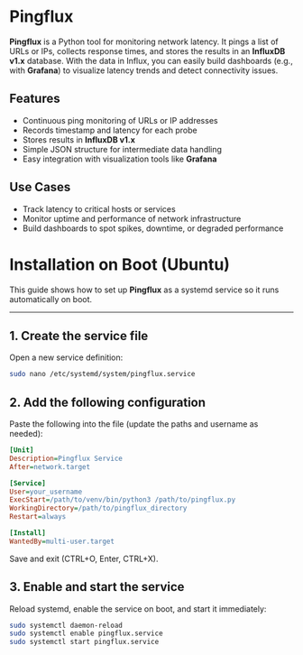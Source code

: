 # Pingflux

**Pingflux** is a Python tool for monitoring network latency. It pings a list of URLs or IPs, collects response times, and stores the results in an **InfluxDB v1.x** database. With the data in Influx, you can easily build dashboards (e.g., with **Grafana**) to visualize latency trends and detect connectivity issues.

## Features
- Continuous ping monitoring of URLs or IP addresses
- Records timestamp and latency for each probe
- Stores results in **InfluxDB v1.x**
- Simple JSON structure for intermediate data handling
- Easy integration with visualization tools like **Grafana**

## Use Cases
- Track latency to critical hosts or services
- Monitor uptime and performance of network infrastructure
- Build dashboards to spot spikes, downtime, or degraded performance


# Installation on Boot (Ubuntu)

This guide shows how to set up **Pingflux** as a systemd service so it runs automatically on boot.

---

## 1. Create the service file
Open a new service definition:

```bash
sudo nano /etc/systemd/system/pingflux.service
```

## 2. Add the following configuration

Paste the following into the file (update the paths and username as needed):

```ini
[Unit]
Description=Pingflux Service
After=network.target

[Service]
User=your_username
ExecStart=/path/to/venv/bin/python3 /path/to/pingflux.py
WorkingDirectory=/path/to/pingflux_directory
Restart=always

[Install]
WantedBy=multi-user.target
```

Save and exit (CTRL+O, Enter, CTRL+X).

## 3. Enable and start the service

Reload systemd, enable the service on boot, and start it immediately:

```bash
sudo systemctl daemon-reload
sudo systemctl enable pingflux.service
sudo systemctl start pingflux.service
```
